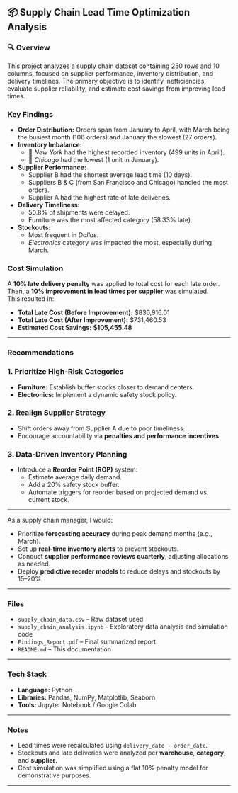 ## 📦 Supply Chain Lead Time Optimization Analysis

### 🔍 Overview

This project analyzes a supply chain dataset containing 250 rows and 10 columns, focused on supplier performance, inventory distribution, and delivery timelines. The primary objective is to identify inefficiencies, evaluate supplier reliability, and estimate cost savings from improving lead times.


### Key Findings

- **Order Distribution:** Orders span from January to April, with March being the busiest month (106 orders) and January the slowest (27 orders).
- **Inventory Imbalance:** 
  - 📍 *New York* had the highest recorded inventory (499 units in April).
  - 📍 *Chicago* had the lowest (1 unit in January).
- **Supplier Performance:**
  - Supplier B had the shortest average lead time (10 days).
  - Suppliers B & C (from San Francisco and Chicago) handled the most orders.
  - Supplier A had the highest rate of late deliveries.
- **Delivery Timeliness:**
  - 50.8% of shipments were delayed.
  - Furniture was the most affected category (58.33% late).
- **Stockouts:**
  - Most frequent in *Dallas*.
  - *Electronics* category was impacted the most, especially during March.


### Cost Simulation

A **10% late delivery penalty** was applied to total cost for each late order. Then, a **10% improvement in lead times per supplier** was simulated.  
This resulted in:

- **Total Late Cost (Before Improvement):** \$836,916.01  
- **Total Late Cost (After Improvement):** \$731,460.53  
- **Estimated Cost Savings:** **\$105,455.48**

---

### Recommendations

### 1. Prioritize High-Risk Categories
- **Furniture:** Establish buffer stocks closer to demand centers.
- **Electronics:** Implement a dynamic safety stock policy.

### 2. Realign Supplier Strategy
- Shift orders away from Supplier A due to poor timeliness.
- Encourage accountability via **penalties and performance incentives**.

### 3. Data-Driven Inventory Planning
- Introduce a **Reorder Point (ROP)** system:
  - Estimate average daily demand.
  - Add a 20% safety stock buffer.
  - Automate triggers for reorder based on projected demand vs. current stock.

---


As a supply chain manager, I would:
- Prioritize **forecasting accuracy** during peak demand months (e.g., March).
- Set up **real-time inventory alerts** to prevent stockouts.
- Conduct **supplier performance reviews quarterly**, adjusting allocations as needed.
- Deploy **predictive reorder models** to reduce delays and stockouts by 15–20%.

---

### Files

- `supply_chain_data.csv` – Raw dataset used
- `supply_chain_analysis.ipynb` – Exploratory data analysis and simulation code
- `Findings_Report.pdf` – Final summarized report
- `README.md` – This documentation

---

### Tech Stack

- **Language:** Python
- **Libraries:** Pandas, NumPy, Matplotlib, Seaborn
- **Tools:** Jupyter Notebook / Google Colab

---

### Notes

- Lead times were recalculated using `delivery_date - order_date`.
- Stockouts and late deliveries were analyzed per **warehouse**, **category**, and **supplier**.
- Cost simulation was simplified using a flat 10% penalty model for demonstrative purposes.

---

